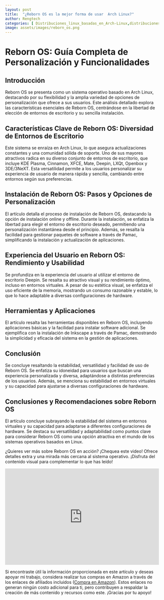 ```yaml
---
layout: post
title:  "¿Reborn OS es la mejor forma de usar  Arch Linux?"
author: Rengtech
categories: [ Distribuciones_linux_basadas_en_Arch-Linux,distribuciones-linux ]
image: assets/images/reborn_os.png
---
```

# Reborn OS: Guía Completa de Personalización y Funcionalidades

## Introducción
Reborn OS se presenta como un sistema operativo basado en Arch Linux, destacando por su flexibilidad y la amplia variedad de opciones de personalización que ofrece a sus usuarios. Este análisis detallado explora las características esenciales de Reborn OS, centrándose en la libertad de elección de entornos de escritorio y su sencilla instalación.

## Características Clave de Reborn OS: Diversidad de Entornos de Escritorio
Este sistema se enraíza en Arch Linux, lo que asegura actualizaciones constantes y una comunidad sólida de soporte. Uno de sus mayores atractivos radica en su diverso conjunto de entornos de escritorio, que incluye KDE Plasma, Cinnamon, XFCE, Mate, Deepin, LXQt, Openbox y 3DE/3NeXT. Esta versatilidad permite a los usuarios personalizar su experiencia de usuario de manera rápida y sencilla, cambiando entre entornos según sus preferencias.

## Instalación de Reborn OS: Pasos y Opciones de Personalización
El artículo detalla el proceso de instalación de Reborn OS, destacando la opción de instalación online y offline. Durante la instalación, se enfatiza la libertad para elegir el entorno de escritorio deseado, permitiendo una personalización instantánea desde el principio. Además, se resalta la facilidad para gestionar paquetes de software a través de Pamac, simplificando la instalación y actualización de aplicaciones.

## Experiencia del Usuario en Reborn OS: Rendimiento y Usabilidad
Se profundiza en la experiencia del usuario al utilizar el entorno de escritorio Deepin. Se resalta su atractivo visual y su rendimiento óptimo, incluso en entornos virtuales. A pesar de su estética visual, se enfatiza el uso eficiente de la memoria, mostrando un consumo razonable y estable, lo que lo hace adaptable a diversas configuraciones de hardware.

## Herramientas y Aplicaciones
El artículo resalta las herramientas disponibles en Reborn OS, incluyendo aplicaciones básicas y la facilidad para instalar software adicional. Se ejemplifica con la instalación de Inkscape a través de Pamac, demostrando la simplicidad y eficacia del sistema en la gestión de aplicaciones.

## Conclusión
Se concluye resaltando la estabilidad, versatilidad y facilidad de uso de Reborn OS. Se enfatiza su idoneidad para usuarios que buscan una experiencia personalizada y diversa, adaptándose a distintas preferencias de los usuarios. Además, se menciona su estabilidad en entornos virtuales y su capacidad para ajustarse a diversas configuraciones de hardware.

## Conclusiones y Recomendaciones sobre Reborn OS
El artículo concluye subrayando la estabilidad del sistema en entornos virtuales y su capacidad para adaptarse a diferentes configuraciones de hardware. Se destaca su versatilidad y adaptabilidad como puntos clave para considerar Reborn OS como una opción atractiva en el mundo de los sistemas operativos basados en Linux.

¿Quieres ver más sobre Reborn OS en acción? ¡Chequea este video! Ofrece detalles extra y una mirada más cercana al sistema operativo. ¡Disfruta del contenido visual para complementar lo que has leído!

<iframe style="width:100%;" height="315" src="https://www.youtube.com/embed/https://www.youtube.com/embed/SE_6ttu-0_c?si=A1CVB-INyxiMDC5U" frameborder="0" allowfullscreen></iframe>

Si encontraste útil la información proporcionada en este artículo y deseas apoyar mi trabajo, considera realizar tus compras en Amazon a través de los enlaces de afiliados incluidos (<a href="https://amzn.to/3Rknqjn" rel="nofollow">Compra en Amazon</a>). Estos enlaces no generan ningún costo adicional para ti, pero contribuyen a respaldar la creación de más contenido y recursos como este. ¡Gracias por tu apoyo!


